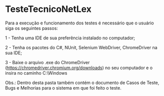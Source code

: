 # TesteTecnicoNetLex

Para a execução e funcionamento dos testes é necessário que o usuário siga os seguintes passos:<p>
1 - Tenha uma IDE de sua preferência instalado no computador;<p>
2 - Tenha os pacotes do C#, NUnit, Selenium WebDriver, ChromeDriver na sua IDE;<p>
3 - Baixe o arquivo .exe do ChromeDriver (https://chromedriver.chromium.org/downloads) no seu computador e o insira no caminho C:\Windows<p>

Obs.: Dentro desta pasta também contém o documento de Casos de Teste, Bugs e Melhorias para o sistema em que foi feito o teste.
